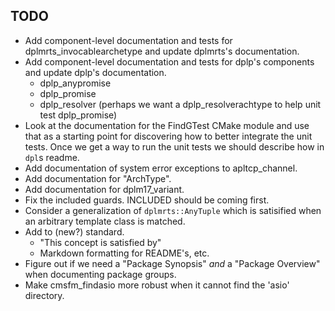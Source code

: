 ## TODO

- Add component-level documentation and tests for dplmrts_invocablearchetype
  and update dplmrts's documentation.
- Add component-level documentation and tests for dplp's components
  and update dplp's documentation.
  - dplp_anypromise
  - dplp_promise
  - dplp_resolver (perhaps we want a dplp_resolverachtype to help unit test
    dplp_promise)
- Look at the documentation for the FindGTest CMake module and use that as a
  starting point for discovering how to better integrate the unit tests. Once
  we get a way to run the unit tests we should describe how in `dpl`s readme.
- Add documentation of system error exceptions to apltcp_channel.
- Add documentation for "ArchType".
- Add documentation for dplm17_variant.
- Fix the included guards. INCLUDED should be coming first.
- Consider a generalization of `dplmrts::AnyTuple` which is satisified when an
  arbitrary template class is matched.
- Add to (new?) standard.
  - "This concept is satisfied by"
  - Markdown formatting for README's, etc.
- Figure out if we need a "Package Synopsis" *and* a "Package Overview" when
  documenting package groups.
- Make cmsfm_findasio more robust when it cannot find the 'asio' directory.
